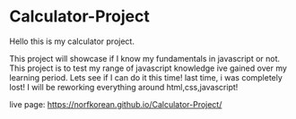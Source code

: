 # Calculator-Project

Hello this is my calculator project.

This project will showcase if I know my fundamentals in javascript or not. This project is to test my range of javascript knowledge ive gained over my learning period. Lets see if I can do it this time! last time, i was completely lost! I will be reworking everything around html,css,javascript! 

live page: https://norfkorean.github.io/Calculator-Project/
